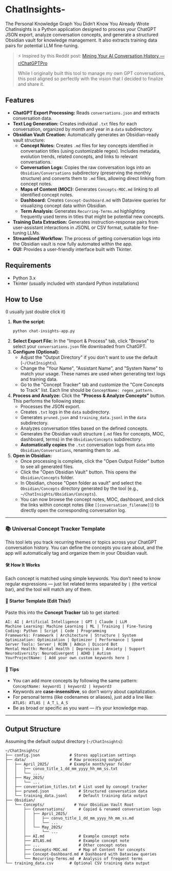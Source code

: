 # ChatInsights-
The Personal Knowledge Graph You Didn’t Know You Already Wrote
ChatInsights is a Python application designed to process your ChatGPT JSON export, analyze conversation concepts, and generate a structured Obsidian vault for knowledge management. It also extracts training data pairs for potential LLM fine-tuning.
> ⚡️ Inspired by this Reddit post: [Mining Your AI Conversation History — r/ChatGPTPro](https://www.reddit.com/r/ChatGPTPro/comments/1c8nlzz/mining_your_ai_conversation_history_the_complete/)
>
> While I originally built this tool to manage my own GPT conversations, this post aligned so perfectly with the vision that I decided to finalize and share it.

## Features

*   **ChatGPT Export Processing:** Reads `conversations.json` and extracts conversation data.
*   **Text Log Generation:** Creates individual `.txt` files for each conversation, organized by month and year in a `data` subdirectory.
*   **Obsidian Vault Creation:** Automatically generates an Obsidian-ready vault structure:
    *   **Concept Notes:** Creates `.md` files for key concepts identified in conversation titles (using customizable regex). Includes metadata, evolution trends, related concepts, and links to relevant conversations.
    *   **Conversation Logs:** Copies the raw conversation logs into an `Obsidian/Conversations` subdirectory (preserving the monthly structure) and converts them to `.md` files, allowing direct linking from concept notes.
    *   **Maps of Content (MOC):** Generates `Concepts-MOC.md` linking to all identified concept notes.
    *   **Dashboard:** Creates `Concept-Dashboard.md` with Dataview queries for visualizing concept data within Obsidian.
    *   **Term Analysis:** Generates `Recurring-Terms.md` highlighting frequently used terms in titles that might be potential new concepts.
*   **Training Data Extraction:** Generates instruction-response pairs from user-assistant interactions in JSONL or CSV format, suitable for fine-tuning LLMs.
*   **Streamlined Workflow:** The process of getting conversation logs into the Obsidian vault is now fully automated within the app.
*   **GUI:** Provides a user-friendly interface built with Tkinter.

## Requirements

*   Python 3.x
*   Tkinter (usually included with standard Python installations)

## How to Use
(I usually just double click it)

1.  **Run the script:**
    ```bash
    python chat-insights-app.py
    ```
2.  **Select Export File:** In the "Import & Process" tab, click "Browse" to select your `conversations.json` file downloaded from ChatGPT.
3.  **Configure (Optional):**
    *   Adjust the "Output Directory" if you don't want to use the default (`~/ChatInsights`).
    *   Change the "Your Name", "Assistant Name", and "System Name" to match your usage. These names are used when generating text logs and training data.
    *   Go to the "Concept Tracker" tab and customize the "Core Concepts to Track" list. Each line should be `ConceptName: regex_pattern`.
4.  **Process and Analyze:** Click the **"Process & Analyze Concepts"** button. This performs the following steps:
    *   Processes the JSON export.
    *   Creates `.txt` logs in the `data` subdirectory.
    *   Generates `pruned.json` and `training_data.jsonl` in the `data` subdirectory.
    *   Analyzes conversation titles based on the defined concepts.
    *   Generates the Obsidian vault structure (`.md` files for concepts, MOC, dashboard, terms) in the `Obsidian/Concepts` subdirectory.
    *   **Automatically copies** the `.txt` conversation logs from `data` into `Obsidian/Conversations`, renaming them to `.md`.
5.  **Open in Obsidian:**
    *   Once processing is complete, click the "Open Output Folder" button to see all generated files.
    *   Click the "Open Obsidian Vault" button. This opens the `Obsidian/Concepts` folder.
    *   In Obsidian, choose "Open folder as vault" and select the `Obsidian/Concepts` directory generated by the tool (e.g., `~/ChatInsights/Obsidian/Concepts`).
    *   You can now browse the concept notes, MOC, dashboard, and click the links within concept notes (like `[[conversation_filename]]`) to directly open the corresponding conversation log.

---

### 📚 Universal Concept Tracker Template

This tool lets you track recurring themes or topics across your ChatGPT conversation history. You can define the concepts you care about, and the app will automatically tag and organize them in your Obsidian vault.

#### 🛠 How It Works
Each concept is matched using simple keywords. You don’t need to know regular expressions — just list related terms separated by `|` (the vertical bar), and the tool will match any of them.

#### 📌 Starter Template (Edit This!)

Paste this into the **Concept Tracker** tab to get started:

```
AI: AI | Artificial Intelligence | GPT | Claude | LLM  
Machine Learning: Machine Learning | ML | Training | Fine-Tuning  
Coding: Python | Script | Code | Programming  
Frameworks: Framework | Architecture | Structure | System  
Optimization: Optimization | Optimizer | Performance | Speed  
Server Tools: Server | RCON | Admin | Discord Bot  
Mental Health: Mental Health | Depression | Anxiety | Support  
Neurodiversity: Neurodivergent | ADHD | Autism  
YourProjectName: [ Add your own custom keywords here ]  
```

#### 🧠 Tips
- You can add more concepts by following the same pattern:  
  `ConceptName: keyword1 | keyword2 | keyword3`
- Keywords are **case-insensitive**, so don’t worry about capitalization.
- For personal terms (like codenames or aliases), just add a line like:  
  `ATLAS: ATLAS | A_T_L_A_S`  
- Be as broad or specific as you want — it’s your knowledge map.

---

## Output Structure

Assuming the default output directory (`~/ChatInsights`):

```
~/ChatInsights/
├── config.json             # Stores application settings
├── data/                   # Raw processing output
│   ├── April_2025/         # Example month/year folder
│   │   ├── convo_title_1_dd_mm_yyyy_hh_mm_ss.txt
│   │   └── ...
│   ├── May_2025/
│   │   └── ...
│   ├── conversation_titles.txt # List used by concept tracker
│   ├── pruned.json             # Structured conversation data
│   └── training_data.jsonl     # Default training data output
├── Obsidian/
│   └── Concepts/             # Your Obsidian Vault Root
│       ├── Conversations/      # Copied & renamed conversation logs
│       │   ├── April_2025/
│       │   │   ├── convo_title_1_dd_mm_yyyy_hh_mm_ss.md
│       │   │   └── ...
│       │   └── May_2025/
│       │       └── ...
│       ├── AI.md               # Example concept note
│       ├── ATLAS.md            # Example concept note
│       ├── ...                 # Other concept notes
│       ├── Concepts-MOC.md     # Map of Content for concepts
│       ├── Concept-Dashboard.md # Dashboard with Dataview queries
│       └── Recurring-Terms.md  # Analysis of frequent terms
└── training_data.csv       # Optional CSV training data output
```


